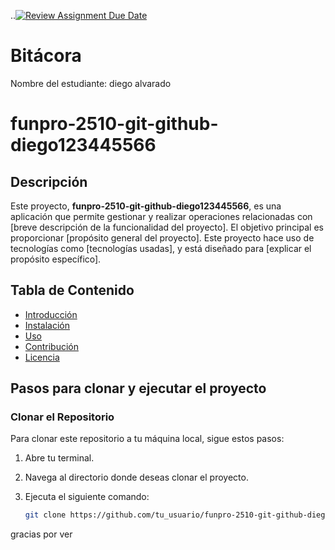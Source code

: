  ..[![Review Assignment Due Date](https://classroom.github.com/assets/deadline-readme-button-22041afd0340ce965d47ae6ef1cefeee28c7c493a6346c4f15d667ab976d596c.svg)](https://classroom.github.com/a/WV8VkdWq)
# Bitácora
Nombre del estudiante: diego alvarado  
# funpro-2510-git-github-diego123445566

## Descripción
Este proyecto, **funpro-2510-git-github-diego123445566**, es una aplicación que permite gestionar y realizar operaciones relacionadas con [breve descripción de la funcionalidad del proyecto]. El objetivo principal es proporcionar [propósito general del proyecto]. Este proyecto hace uso de tecnologías como [tecnologías usadas], y está diseñado para [explicar el propósito específico].

## Tabla de Contenido
- [Introducción](docs/introduccion.md)
- [Instalación](docs/instalacion.md)
- [Uso](docs/uso.md)
- [Contribución](docs/contribucion.md)
- [Licencia](docs/licencia.md)

## Pasos para clonar y ejecutar el proyecto

### Clonar el Repositorio
Para clonar este repositorio a tu máquina local, sigue estos pasos:

1. Abre tu terminal.
2. Navega al directorio donde deseas clonar el proyecto.
3. Ejecuta el siguiente comando:

   ```bash
   git clone https://github.com/tu_usuario/funpro-2510-git-github-diego123445566.git
gracias por ver
